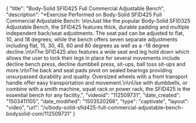 {
    "title": "Body-Solid SFID425 Full Commercial Adjustable Bench",
    "description": "*Exercise Performed on Body-Solid SFID425 Full Commercial Adjustable Bench: \n\nJust like the popular Body-Solid SFID325 Adjustable Bench, the SFID425 features thick, durable padding and multiple independent back\/seat adjustments. The seat pad can be adjusted to flat, 10, and 18 degrees; while the bench offers seven separate adjustments including flat, 15, 30, 45, 60 and 80 degrees as well as a -18 degree decline.\n\nThe SFID425 also features a wide seat and leg hold down which allows the user to lock their legs in place for several movements include decline bench press, decline dumbbell press, sit-ups, ball toss sit-ups and more.\n\nThe back and seat pads pivot on sealed bearings providing unsurpassed durability and quality. Oversized wheels with a front transport handle offer easy transportation and movement.\n\nUse with dumbbells, or combine with a smith machine, squat rack or power rack, the SFID425 is the essential bench for any facility.",
    "videoid": "112509731",
    "date_created": "1503411105",
    "date_modified": "1503520266",
    "type": "captivate",
    "layout": "video",
    "url": "\/v\/body-solid-sfid425-full-commercial-adjustable-bench-bodysolid-com\/112509731"
}